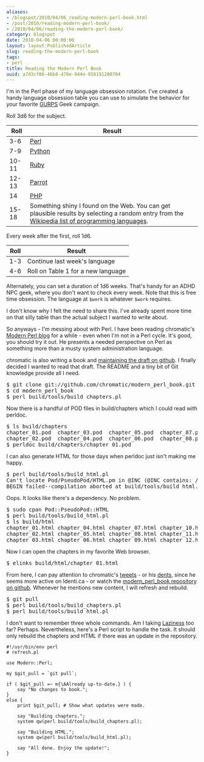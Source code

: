 ```yaml
---
aliases:
- /blogspot/2010/04/06_reading-modern-perl-book.html
- /post/2010/reading-modern-perl-book/
- /2010/04/06/reading-the-modern-perl-book/
category: blogspot
date: 2010-04-06 00:00:00
layout: layout:PublishedArticle
slug: reading-the-modern-perl-book
tags:
- perl
title: Reading the Modern Perl Book
uuid: a7d3cf66-46b8-470e-944e-958191200704
---
```


<p>I'm in the Perl phase of my language obsession rotation. I've created a handy language obsession table you can use to simulate the behavior for your favorite <a href="http://sjgames.com/gurps/">GURPS</a> Geek campaign.</p>
<!--more-->

<p>Roll 3d6 for the subject.</p>

<table>
<thead>
  <tr>
    <th>Roll</th>
    <th>Result</th>
  </tr>
</thead>
<tbody>
  <tr>
    <td>3-6</td>
    <td><a href="http://perl.org">Perl</a></td>
  </tr>
  <tr>
    <td>7-9</td>
    <td><a href="http://python.org">Python</a></td>
  </tr>
  <tr>
    <td>10-11</td>
    <td><a href="http://www.ruby-lang.org/en/">Ruby</a></td>
  </tr>
  <tr>
    <td>12-13</td>
    <td><a href="http://www.parrot.org/">Parrot</a></td>
  </tr>
  <tr>
    <td>14</td>
    <td><a href="http://php.net">PHP</a></td>
  </tr>
  <tr>
    <td>15-18</td>
    <td>Something shiny I found on the Web. You can get plausible results by selecting a random entry from the <a href="http://en.wikipedia.org/wiki/List_of_programming_languages">Wikipedia list of programming languages</a>.
    </td>
  </tr>
</tbody>
</table>

<p>Every week after the first, roll 1d6.</p>

<table>
<thead>
  <tr>
    <th>Roll</th>
    <th>Result</th>
  </tr>
</thead>
<tbody>
  <tr>
    <td>1-3</td><td>Continue last week's  language</td>
  </tr>
  <tr>
    <td>4-6</td><td>Roll on Table 1 for a new language</td>
  </tr>
</tbody>
</table>

<p>Alternately, you can set a duration of 1d6 weeks. That's handy for an ADHD NPC geek, where you don't want to check every week. Note that this is free time obsession. The language at <code>$work</code> is whatever <code>$work</code> requires.</p>

<p>I don't know why I felt the need to share this. I've already spent more time on that silly table than the actual subject I wanted to write about.</p>

<p>So anyways - I'm messing about with Perl. I have been reading chromatic's <a href="http://modernperlbooks.com/mt/index.html">Modern Perl blog</a> for a while - even when I'm not in a Perl cycle. It's good, you should try it out. He presents a needed perspective on Perl as something more than a musty system administration language.</p>

<p>chromatic is also writing a book and <a href="http://github.com/chromatic/modern_perl_book">maintaining the draft on github</a>. I finally decided I wanted to read that draft. The README and a tiny bit of Git knowledge provide all I need.</p>

<pre>
$ git clone git://github.com/chromatic/modern_perl_book.git
$ cd modern_perl_book
$ perl build/tools/build_chapters.pl
</pre>

<p>Now there is a handful of POD files in build/chapters which I could read with perldoc.</p>

<pre>
$ ls build/chapters
chapter_01.pod  chapter_03.pod  chapter_05.pod  chapter_07.pod  chapter_09.pod  chapter_11.pod  chapter_13.pod  chapter_15.pod
chapter_02.pod  chapter_04.pod  chapter_06.pod  chapter_08.pod  chapter_10.pod  chapter_12.pod  chapter_14.pod  chapter_16.pod
$ perldoc build/chapters/chapter_01.pod
</pre>

<p>
I can also generate HTML for those days when perldoc just isn't making me happy.</p>

<pre>
$ perl build/tools/build_html.pl
Can't locate Pod/PseudoPod/HTML.pm in @INC (@INC contains: /usr/local/lib/perl5/5.10.1/darwin-2level /usr/local/lib/perl5/5.10.1 /usr/local/lib/perl5/site_perl/5.10.1/darwin-2level /usr/local/lib/perl5/site_perl/5.10.1 /usr/local/lib/perl5/site_perl .) at build/tools/build_html.pl line 6.
BEGIN failed--compilation aborted at build/tools/build_html.pl line 6.
</pre>

<p>
Oops. It looks like there's a dependency. No problem.
</p>

<pre>
$ sudo cpan Pod::PseudoPod::HTML
$ perl build/tools/build_html.pl
$ ls build/html
chapter_01.html chapter_04.html chapter_07.html chapter_10.html chapter_13.html chapter_16.html
chapter_02.html chapter_05.html chapter_08.html chapter_11.html chapter_14.html style.css
chapter_03.html chapter_06.html chapter_09.html chapter_12.html chapter_15.html
</pre>

<p>
Now I can open the chapters in my favorite Web browser.
</p>

<pre>
$ elinks build/html/chapter_01.html
</pre>

<p>
From here, I can pay attention to chromatic's <a href="http://twitter.com/chromatic_x">tweets</a> - or his <a href="http://identi.ca/chromatic">dents</a>, since he seems more active on Identi.ca - or watch the <a href="http://github.com/chromatic/modern_perl_book">modern_perl_book repository on github</a>. Whenever he mentions new content, I will refresh and rebuild.
</p>

<pre>
$ git pull
$ perl build/tools/build_chapters.pl
$ perl build/tools/build_html.pl
</pre>

<p>I don't want to remember three whole commands. Am I taking <a href="http://c2.com/cgi/wiki?LazinessImpatienceHubris">Laziness</a> too far? Perhaps. Nevertheless, here's a Perl script to handle the task. It should only rebuild the chapters and HTML if there was an update in the repository.</p>

    #!/usr/bin/env perl
    # refresh.pl

    use Modern::Perl;

    my $git_pull = `git pull`;

    if ( $git_pull =~ m{\AAlready up-to-date.} ) {
        say "No changes to book.";
    }
    else {
        print $git_pull; # Show what updates were made.

        say "Building chapters.";
        system qw(perl build/tools/build_chapters.pl);

        say "Building HTML.";
        system qw(perl build/tools/build_html.pl);

        say "All done. Enjoy the update!";
    }